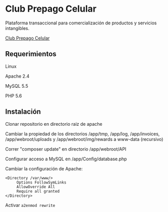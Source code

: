 # Club Prepago Celular

Plataforma transaccional para comercialización de productos y servicios intangibles.

[Club Prepago Celular](http://www.clubprepago.com)


## Requerimientos

Linux

Apache 2.4

MySQL 5.5

PHP 5.6

## Instalación

Clonar repositorio en directorio raiz de apache

Cambiar la propiedad de los directorios /app/tmp, /app/log, /app/invoices, /app/webroot/uploads y /app/webroot/img/rewards a www-data (recursivo)

Correr "composer update" en directorio /app/webroot/API

Configurar acceso a MySQL en /app/Config/database.php

Cambiar la configuración de Apache:

```
<Directory /var/www/>
     Options FollowSymLinks
     AllowOverride All
     Require all granted
</Directory>
```

Activar `a2enmod rewrite`
